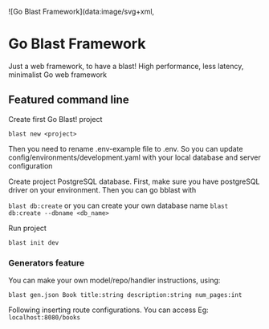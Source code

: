 ![Go Blast Framework](data:image/svg+xml,<svg style="width:15em;" xmlns:mydata="http://www.w3.org/2000/svg" mydata:contrastcolor="ffffff" mydata:template="Contrast" mydata:presentation="2.5" mydata:layouttype="undefined" mydata:specialfontid="undefined" mydata:id1="640" mydata:id2="209" mydata:companyname="Go Blast!" mydata:companytagline="Do less, do better" version="1.1" xmlns="http://www.w3.org/2000/svg" xmlns:xlink="http://www.w3.org/1999/xlink" viewBox="0 45 550 380"><g fill="#e06287" fill-rule="none" stroke="none" stroke-width="1" stroke-linecap="butt" stroke-linejoin="miter" stroke-miterlimit="10" stroke-dasharray="" stroke-dashoffset="0" font-family="none" font-weight="none" font-size="none" text-anchor="none" style="mix-blend-mode: normal"><g data-paper-data="{&quot;isGlobalGroup&quot;:true,&quot;bounds&quot;:{&quot;x&quot;:64.99999999999999,&quot;y&quot;:181.21476832959485,&quot;width&quot;:420,&quot;height&quot;:107.5704633408103}}"><g data-paper-data="{&quot;isSecondaryText&quot;:true}" fill-rule="nonzero"><path d="M220.2955,263.48726h-2.9663c-0.38902,0 -0.52275,0.13373 -0.52275,0.51059v7.61025c0,0.37687 0.13373,0.51059 0.52275,0.51059h2.9663c2.39492,0 3.73218,-1.31295 3.73218,-3.40395v-1.82354c0,-2.10315 -1.33726,-3.40395 -3.73218,-3.40395zM221.62061,266.92768v1.7506c0,0.86314 -0.42549,1.31295 -1.41021,1.31295h-0.99687v-4.3765h0.99687c0.98471,0 1.41021,0.44981 1.41021,1.31295z" data-paper-data="{&quot;


# Go Blast Framework 

Just a web framework, to have a blast!
High performance, less latency, minimalist Go web framework

## Featured command line

Create first Go Blast! project

`blast new <project>`

Then you need to rename .env-example file to .env. So you can update config/environments/development.yaml with your local database and server configuration

Create project PostgreSQL database. First, make sure you have postgreSQL driver on your environment. Then you can go bblast with

`blast db:create` or you can create your own database name `blast db:create --dbname <db_name>`

Run project 

`blast init dev`

### Generators feature

You can make your own model/repo/handler instructions, using:

`blast gen.json Book title:string description:string num_pages:int` 

Following inserting route configurations. You can access Eg: `localhost:8080/books`